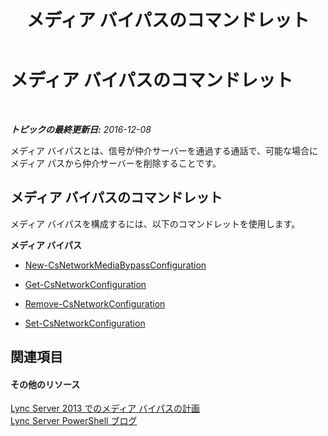 ﻿---
title: メディア バイパスのコマンドレット
TOCTitle: メディア バイパスのコマンドレット
ms:assetid: c3463dd2-2372-41b5-8b49-cbe5c2261b6f
ms:mtpsurl: https://technet.microsoft.com/ja-jp/library/Gg415674(v=OCS.15)
ms:contentKeyID: 48273478
ms.date: 12/10/2016
mtps_version: v=OCS.15
ms.translationtype: HT
---

# メディア バイパスのコマンドレット

 

_**トピックの最終更新日:** 2016-12-08_

メディア バイパスとは、信号が仲介サーバーを通過する通話で、可能な場合にメディア パスから仲介サーバーを削除することです。

## メディア バイパスのコマンドレット

メディア バイパスを構成するには、以下のコマンドレットを使用します。

**メディア バイパス**

  - [New-CsNetworkMediaBypassConfiguration](new-csnetworkmediabypassconfiguration.md)

  - [Get-CsNetworkConfiguration](get-csnetworkconfiguration.md)

  - [Remove-CsNetworkConfiguration](remove-csnetworkconfiguration.md)

  - [Set-CsNetworkConfiguration](set-csnetworkconfiguration.md)

## 関連項目

#### その他のリソース

[Lync Server 2013 でのメディア バイパスの計画](lync-server-2013-planning-for-media-bypass.md)  
[Lync Server PowerShell ブログ](http://go.microsoft.com/fwlink/?linkid=203150%26clcid=0x411)

